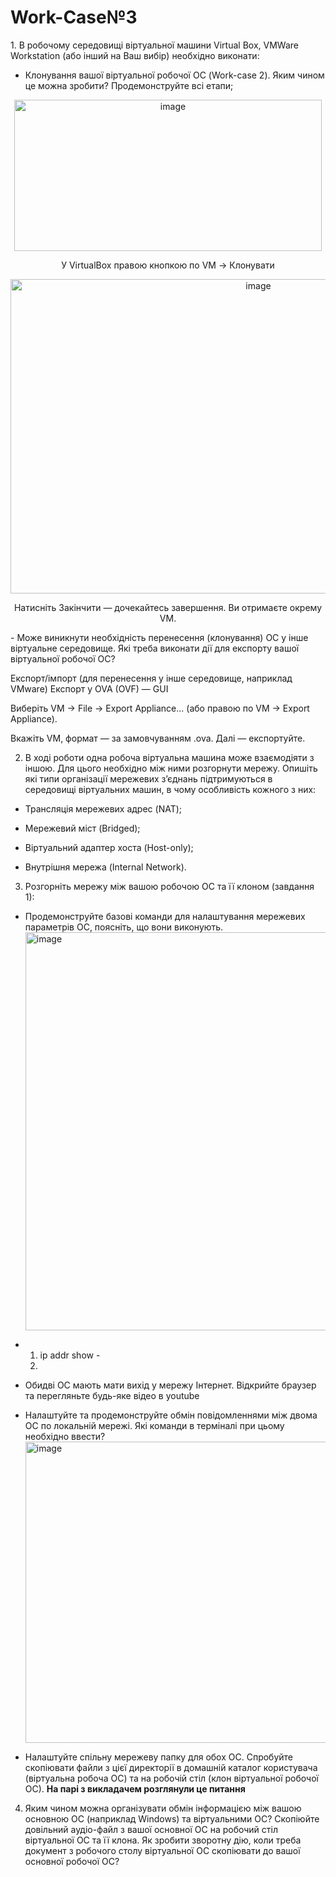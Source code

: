<h1>Work-Case№3</h1>  
1. В робочому середовищі віртуальної машини Virtual Box, VMWare Workstation (або інший на Ваш вибір) необхідно виконати:  

- Клонування вашої віртуальної робочої ОС (Work-case 2). Яким чином це можна зробити? Продемонструйте всі етапи;
<p align="center"><img width="492" height="242" alt="image" src="https://github.com/user-attachments/assets/881fbd07-fbfd-4bdd-ab90-70ff1f27d201" /></p>
<p align="center">У VirtualBox правою кнопкою по VM → Клонувати</p>
<p align="center"><img width="777" height="503" alt="image" src="https://github.com/user-attachments/assets/f49ef1b8-e329-45fc-a13c-8921fd503d2b" /></p>
<p align="center">Натисніть Закінчити — дочекайтесь завершення. Ви отримаєте окрему VM.</p>
- Може виникнути необхідність перенесення (клонування) ОС у інше віртуальне середовище. Які треба виконати дії для експорту вашої віртуальної робочої ОС?

  Експорт/імпорт (для перенесення у інше середовище, наприклад VMware)
Експорт у OVA (OVF) — GUI

Виберіть VM → File → Export Appliance... (або правою по VM → Export Appliance).

Вкажіть VM, формат — за замовчуванням .ova. Далі — експортуйте.

2. В ході роботи одна робоча віртуальна машина може взаємодіяти з іншою. Для цього необхідно між ними розгорнути мережу. Опишіть які типи організації мережевих з’єднань підтримуються в середовищі віртуальних машин, в чому особливість кожного з них:
   
- Трансляція мережевих адрес (NAT);
  
- Мережевий міст (Bridged);
  
- Віртуальний адаптер хоста (Host-only);
  
- Внутрішня мережа (Internal Network).
  
3. Розгорніть мережу між вашою робочою ОС та її клоном (завдання 1):
   
- Продемонструйте базові команди для налаштування мережевих параметрів ОС, поясніть, що вони виконують.
  <img width="1836" height="637" alt="image" src="https://github.com/user-attachments/assets/f8ce2118-511b-4a06-b4f4-66f18c6b6e60" />
- 1) ip addr show -
  2) 
- Обидві ОС мають мати вихід у мережу Інтернет. Відкрийте браузер та перегляньте будь-яке відео в youtube
  
- Налаштуйте та продемонструйте обмін повідомленнями між двома ОС по локальній мережі. Які команди в терміналі при цьому необхідно ввести?
  <img width="1601" height="482" alt="image" src="https://github.com/user-attachments/assets/90938785-4a1c-466a-b954-3abae3b01659" />

- Налаштуйте спільну мережеву папку для обох ОС. Спробуйте скопіювати файли з цієї директорії в домашній каталог користувача (віртуальна робоча ОС) та на робочій стіл (клон віртуальної робочої ОС).
  **На парі з викладачем розглянули це питання**
  
4. Яким чином можна організувати обмін інформацією між вашою основною ОС (наприклад Windows) та віртуальними ОС? Скопіюйте довільний аудіо-файл з вашої основної ОС на робочий стіл віртуальної ОС та її клона. Як зробити зворотну дію, коли треба документ з робочого столу віртуальної ОС скопіювати до вашої основної робочої ОС?
